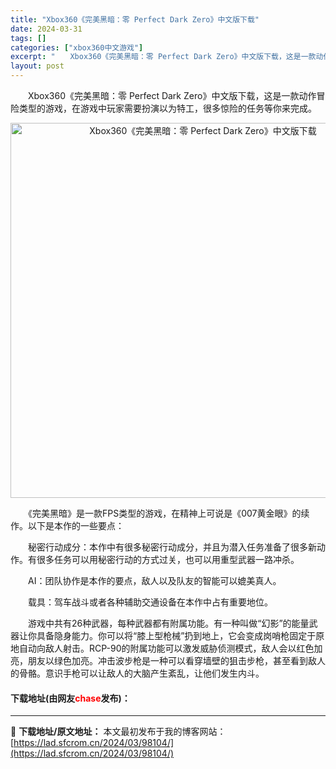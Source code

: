 ```yaml
---
title: "Xbox360《完美黑暗：零 Perfect Dark Zero》中文版下载"
date: 2024-03-31
tags: []
categories: ["xbox360中文游戏"]
excerpt: "　　Xbox360《完美黑暗：零 Perfect Dark Zero》中文版下载，这是一款动作冒险类型的游戏，在游戏中玩家需要扮演以为特工，很多惊险的任务等你来完成。 　　《完美黑暗》是一款FPS类型的游戏，在精神上可说是《007黄金眼》的续作。以下是本作的一些要点： 　　秘密行动成分：本作中有很多&hellip;"
layout: post
---
```


 <p>　　Xbox360《完美黑暗：零 Perfect Dark Zero》中文版下载，这是一款动作冒险类型的游戏，在游戏中玩家需要扮演以为特工，很多惊险的任务等你来完成。</p> <p align="center"><img align="" border="0" src="https://lad.sfcrom.cn/wp-content/uploads/2024/03/20240330_66083fbadc64e.webp" width="600" alt="Xbox360《完美黑暗：零 Perfect Dark Zero》中文版下载" /></p> <p>　　《完美黑暗》是一款FPS类型的游戏，在精神上可说是《007黄金眼》的续作。以下是本作的一些要点：</p> <p>　　秘密行动成分：本作中有很多秘密行动成分，并且为潜入任务准备了很多新动作。有很多任务可以用秘密行动的方式过关，也可以用重型武器一路冲杀。</p> <p>　　AI：团队协作是本作的要点，敌人以及队友的智能可以媲美真人。</p> <p>　　载具：驾车战斗或者各种辅助交通设备在本作中占有重要地位。</p> <p>　　游戏中共有26种武器，每种武器都有附属功能。有一种叫做&ldquo;幻影&rdquo;的能量武器让你具备隐身能力。你可以将&ldquo;膝上型枪械&rdquo;扔到地上，它会变成岗哨枪固定于原地自动向敌人射击。RCP-90的附属功能可以激发威胁侦测模式，敌人会以红色加亮，朋友以绿色加亮。冲击波步枪是一种可以看穿墙壁的狙击步枪，甚至看到敌人的骨骼。意识手枪可以让敌人的大脑产生紊乱，让他们发生内斗。</p> <p><h4>下载地址(由网友<font color="red">chase</font>发布)：</h4></p> 

---
📖 **下载地址/原文地址：** 本文最初发布于我的博客网站：[https://lad.sfcrom.cn/2024/03/98104/](https://lad.sfcrom.cn/2024/03/98104/)
